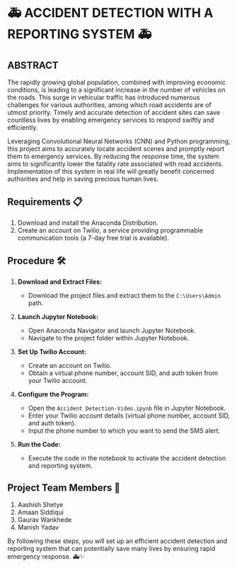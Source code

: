 # 🚑 ACCIDENT DETECTION WITH A REPORTING SYSTEM 🚑

## ABSTRACT
The rapidly growing global population, combined with improving economic conditions, is leading to a significant increase in the number of vehicles on the roads. This surge in vehicular traffic has introduced numerous challenges for various authorities, among which road accidents are of utmost priority. Timely and accurate detection of accident sites can save countless lives by enabling emergency services to respond swiftly and efficiently. 

Leveraging Convolutional Neural Networks (CNN) and Python programming, this project aims to accurately locate accident scenes and promptly report them to emergency services. By reducing the response time, the system aims to significantly lower the fatality rate associated with road accidents. Implementation of this system in real life will greatly benefit concerned authorities and help in saving precious human lives.

## Requirements 📋
1. Download and install the Anaconda Distribution.
2. Create an account on Twilio, a service providing programmable communication tools (a 7-day free trial is available).

## Procedure 🛠️
1. **Download and Extract Files:**
   - Download the project files and extract them to the `C:\Users\Admin` path.

2. **Launch Jupyter Notebook:**
   - Open Anaconda Navigator and launch Jupyter Notebook.
   - Navigate to the project folder within Jupyter Notebook.

3. **Set Up Twilio Account:**
   - Create an account on Twilio.
   - Obtain a virtual phone number, account SID, and auth token from your Twilio account.

4. **Configure the Program:**
   - Open the `Accident Detection-Video.ipynb` file in Jupyter Notebook.
   - Enter your Twilio account details (virtual phone number, account SID, and auth token).
   - Input the phone number to which you want to send the SMS alert.

5. **Run the Code:**
   - Execute the code in the notebook to activate the accident detection and reporting system.

## Project Team Members 👥
1. Aashish Shetye
2. Amaan Siddiqui
3. Gaurav Wankhede
4. Manish Yadav

By following these steps, you will set up an efficient accident detection and reporting system that can potentially save many lives by ensuring rapid emergency response. 🚑✨
